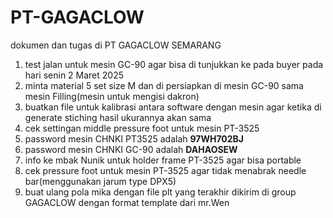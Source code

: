 # PT-GAGACLOW
dokumen dan tugas di PT GAGACLOW SEMARANG
1. test jalan untuk mesin GC-90 agar bisa di tunjukkan ke pada buyer pada hari senin 2 Maret 2025
2. minta material 5 set size M dan di persiapkan di mesin GC-90 sama mesin Filling(mesin untuk mengisi dakron)
3. buatkan file untuk kalibrasi antara software dengan mesin agar ketika di generate stiching hasil ukurannya akan sama
4. cek settingan middle pressure foot untuk mesin PT-3525
5. password mesin CHNKI PT3525 adalah **97WH702BJ**
6. password mesin CHNKI GC-90 adalah **DAHAOSEW**
7. info ke mbak Nunik untuk holder frame PT-3525 agar bisa portable
8. cek pressure foot untuk mesin PT-3525 agar tidak menabrak needle bar(menggunakan jarum type DPX5)
9. buat ulang pola mika dengan file plt yang terakhir dikirim di group GAGACLOW dengan format template dari mr.Wen
